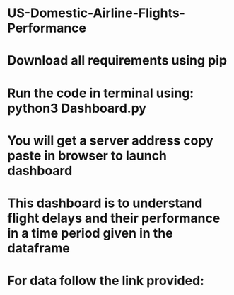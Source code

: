 # US-Domestic-Airline-Flights-Performance
# Download all requirements using pip
# Run the code in terminal using: python3 Dashboard.py
# You will get a server address copy paste in browser to launch dashboard
# This dashboard is to understand flight delays and their performance in a time period given in the dataframe
# For data follow the link provided:
